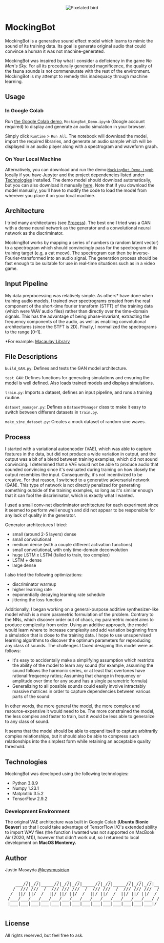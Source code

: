 <div align="center">
    <img src="https://user-images.githubusercontent.com/74752740/190259121-0f200bc3-d668-4e52-bbdf-43888bdc4817.jpg" alt="Pixelated bird">
</div>

# MockingBot
MockingBot is a generative sound effect model which learns to mimic the sound of its training data. Its goal is generate original audio that could convince a human it was not machine-generated.

MockingBot was inspired by what I consider a deficiency in the game *No Man's Sky.* For all its procedurally generated magnificence, the quality of the fauna sounds is not commensurate with the rest of the environment. MockingBot is my attempt to remedy this inadequacy through machine learning.

## Usage
### In Google Colab
Run [the Google Colab demo](https://colab.research.google.com/drive/1O0A5DRFeGcS6ns4gEVVU-dno8D2LkEQ6?usp=sharing), `MockingBot_Demo.ipynb` (Google account required) to display and generate an audio simulation in your browser.

Simply click `Runtime` > `Run All`. The notebook will download the model, import the required libraries, and generate an audio sample which will be displayed in an audio player along with a spectrogram and waveform graph.

### On Your Local Machine
Alternatively, you can download and run the demo [`MockingBot_Demo.ipynb`](https://github.com/keysmusician/MockingBot/blob/main/MockingBot_Demo.ipynb) locally if you have Jupyter and the project dependencies listed under [Technologies](#technologies) installed. The demo model should download automatically, but you can also download it manually [here](https://drive.google.com/drive/folders/1Xe09PWARV-q_iMpH0jnRMhW2vS39OYtb?usp=sharing). Note that if you download the model manually, you'll have to modify the code to load the model from wherever you place it on your local machine.

## Architecture
I tried many architectures (see [Process](#process)). The best one I tried was a GAN with a dense neural network as the generator and a convolutional neural network as the discriminator.

MockingBot works by mapping a series of numbers (a random latent vector) to a spectrogram which should convincingly pass for the spectrogram of its training target (e.g, a cat meow). The spectrogram can then be inverse-Fourier-transformed into an audio signal. The generation process should be fast enough to be suitable for use in real-time situations such as in a video game.

## Input Pipeline
My data preprocessing was relatively simple. As others* have done when training audio models, I trained over spectrograms created from the real component of the short-time fourier transform (STFT) of the training data (which were WAV audio files) rather than directly over the time-domain signals. This has the advantage of being phase-invariant, extracting the frequency components of the audio, as well as enabling convolutional architectures (since the STFT is 2D). Finally, I normalized the spectrograms to the range [0–1].

*For example:
[Macaulay Library](https://www.macaulaylibrary.org/2021/07/19/from-sound-to-images-part-1-a-deep-dive-on-spectrogram-creation/)

## File Descriptions
`build_GAN.py`: Defines and tests the GAN model architecture.

`test_GAN`: Defines functions for generating simulations and ensuring the model is well defined. Also loads trained models and displays simulations.

`train.py`: Imports a dataset, defines an input pipeline, and runs a training routine.

`dataset_manager.py`: Defines a `DatasetManager` class to make it easy to switch between different datasets in `train.py`.

`make_sine_dataset.py`: Creates a mock dataset of random sine waves.

## Process
I started with a variational autoencoder (VAE), which was able to capture features in the data, but did not produce a wide variation in output, and the output was a bit of a blend between training examples, which did not sound convincing. I determined that a VAE would not be able to produce audio that sounded convincing since it's evaluated during training on how closely the output resembles the input. Consequently, it's not incentivized to be creative. For that reason, I switched to a generative adversarial network (GAN). This type of network is not directly penalized for generating something outside of the training examples, so long as it's similar enough that it can fool the discriminator, which is exactly what I wanted.

I used a small conv-net discriminator architecture for each experiment since it seemed to perform well enough and did not appear to be responsible for any lack of quality in the generator.

Generator architectures I tried:
- small (around 2-5 layers) dense
- small convolutional
- medium dense (with a couple different activation functions)
- small convolutional, with only time-domain deconvolution
- huge LSTM x LSTM (failed to train, too complex)
- LSTM + dense
- large dense

I also tried the following optimizations:
- discriminator warmup
- higher learning rate
- exponentially decaying learning rate schedule
- jittering the loss function

Additionally, I began working on a general-purpose additive synthesizer-like model which is a more parametric formulation of the problem. Contrary to the NNs, which discover order out of chaos, my parametric model aims to produce complexity from order. Using an additive approach, the model would learn where to increase complexity and add variation beginning from a simulation that is close to the training data. I hope to use unsupervised learning algorithms to discover the optimum parameters for reproducing any class of sounds. The challenges I faced designing this model were as follows:
- It's easy to accidentally make a simplifying assumption which restricts the ability of the model to learn any sound (for example, assuming the sound follows the harmonic series, or at least that overtones have rational frequency ratios; Assuming that change in frequency or amplitude over time for any sound has a single parametric formula)
- Generalizing to all possible sounds could easily involve intractably massive matrices in order to capture dependencies between various parts of the sound

In other words, the more general the model, the more complex and resource-expensive it would need to be. The more constrained the model, the less complex and faster to train, but it would be less able to generalize to any class of sound.

It seems that the model should be able to expand itself to capture arbitrarily complex relationships, but it should also be 
able to compress such relationships into the simplest form while retaining an acceptable quality threshold.

## Technologies
MockingBot was developed using the following technologies:
- Python 3.8.9
- Numpy 1.23.1
- Matplotlib 3.5.2
- TensorFlow 2.9.2

### Development Environment
The original VAE architecture was built in Google Colab (**Ubuntu Bionic Beaver**) so that I could take advantage of TensorFlow I/O's extended ability to import WAV files (the function I wanted was not supported on MacBook Air (2020, M1)), however that didn't work out, so I returned to local development on **MacOS Monterey.**

## Author
Justin Masayda [@keysmusician](https://github.com/keysmusician)
<div align="center">
<pre>
        _   _       _   _   _       _   _       _   _   _     
    ___//|_//|_____//|_//|_//|_____//|_//|_____//|_//|_//|___ 
   /  /// ///  /  /// /// ///  /  /// ///  /  /// /// ///  / |
  /  ||/ ||/  /  ||/ ||/ ||/  /  ||/ ||/  /  ||/ ||/ ||/  / / 
 /___/___/___/___/___/___/___/___/___/___/___/___/___/___/ /  
 |___|___|___|___|___|___|___|___|___|___|___|___|___|___|/   
 
</pre>
</div>

## License

All rights reserved, but feel free to ask.
